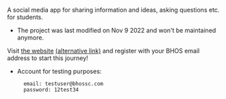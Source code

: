 A social media app for sharing information and ideas, asking questions etc. for students.

* The project was last modified on Nov 9 2022 and won't be maintained anymore.

Visit <a href="https://bhossc.herokuapp.com/" target="_blank">the website</a> <a href="https://bhossc.herokuapp.com/" target="_blank">(alternative link)</a> and register with your BHOS email address to start this journey!

* Account for testing purposes:
          
        email: testuser@bhossc.com     
        password: 12test34
